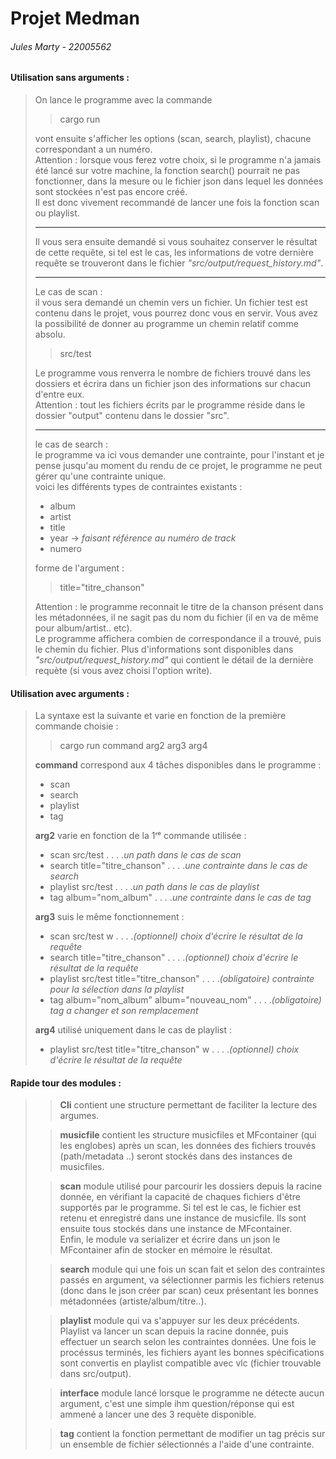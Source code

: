 # Projet Medman
###### Jules Marty - 22005562
#### Utilisation sans arguments : 
> On lance le programme avec la commande  
> 
> > cargo run  
> 
> vont ensuite s'afficher les options (scan, search, playlist), chacune correspondant
> a un numéro.  
> Attention : lorsque vous ferez votre choix, si le programme n'a jamais été lancé
> sur votre machine, la fonction search() pourrait ne pas fonctionner, dans la mesure
> ou le fichier json dans lequel les données sont stockées n'est pas encore créé.  
> Il est donc vivement recommandé de lancer une fois la fonction scan ou playlist.
> ___
> Il vous sera ensuite demandé si vous souhaitez conserver le résultat de cette requête,
> si tel est le cas, les informations de votre dernière requête se trouveront dans le fichier 
> *"src/output/request_history.md"*.
> ___
> Le cas de scan :  
> il vous sera demandé un chemin vers un fichier. Un fichier test est contenu dans le
> projet, vous pourrez donc vous en servir. Vous avez la possibilité de donner au
> programme un chemin relatif comme absolu. 
> 
> > src/test
> 
> Le programme vous renverra le nombre de fichiers trouvé dans les dossiers et écrira
> dans un fichier json des informations sur chacun d'entre eux.  
> Attention : tout les fichiers écrits par le programme réside dans le dossier "output"
> contenu dans le dossier "src".
> ___
> le cas de search :  
> le programme va ici vous demander une contrainte, pour l'instant et je pense jusqu'au moment
> du rendu de ce projet, le programme ne peut gérer qu'une contrainte unique.  
> voici les différents types de contraintes existants :  
> * album
> * artist
> * title
> * year -> *faisant référence au numéro de track*
> * numero  
>  
> forme de l'argument :
> 
> > title="titre_chanson"
> 
> Attention : le programme reconnait le titre de la chanson présent dans les métadonnées, il
> ne sagit pas du nom du fichier (il en va de même pour album/artist.. etc).  
> Le programme affichera combien de correspondance il a trouvé, puis le chemin du fichier.
> Plus d'informations sont disponibles dans *"src/output/request_history.md"* qui contient le détail
> de la dernière requète (si vous avez choisi l'option write).

#### Utilisation avec arguments :
> La syntaxe est la suivante et varie en fonction de la première commande choisie :
>
> > cargo run command arg2 arg3 arg4
> 
> **command** correspond aux 4 tâches disponibles dans le programme :  
> * scan
> * search
> * playlist
> * tag
>  
> **arg2** varie en fonction de la 1ʳᵉ commande utilisée :
> * scan src/test . . . .*un path dans le cas de scan*
> * search title="titre_chanson" . . . .*une contrainte dans le cas de search*
> * playlist src/test . . . .*un path dans le cas de playlist*
> * tag album="nom_album" . . . .*une contrainte dans le cas de tag*
>  
> **arg3** suis le même fonctionnement :
> * scan src/test w . . . .*(optionnel) choix d'écrire le résultat de la requête*
> * search title="titre_chanson" . . . .*(optionnel) choix d'écrire le résultat de la requête*
> * playlist src/test title="titre_chanson" . . . .*(obligatoire) contrainte pour la sélection dans la playlist*
> * tag album="nom_album" album="nouveau_nom" . . . .*(obligatoire) tag a changer et son remplacement*
>   
> **arg4** utilisé uniquement dans le cas de playlist :
> * playlist src/test title="titre_chanson" w . . . .*(optionnel) choix d'écrire le résultat de la requête*

#### Rapide tour des modules :
> > **Cli** contient une structure permettant de faciliter la lecture des argumes.
> 
> > **musicfile** contient les structure musicfiles et MFcontainer (qui les englobes) après un scan, les données des
> fichiers trouvés (path/metadata ..) seront stockés dans des instances de musicfiles.
> 
> > **scan** module utilisé pour parcourir les dossiers depuis la racine donnée, en vérifiant la capacité de chaques
> fichiers d'être supportés par le programme. Si tel est le cas, le fichier est retenu et enregistré dans une instance
> de musicfile. Ils sont ensuite tous stockés dans une instance de MFcontainer.  
> Enfin, le module va serializer et écrire dans un json le MFcontainer afin de stocker en mémoire le résultat.
> 
> > **search** module qui une fois un scan fait et selon des contraintes passés en argument, va sélectionner parmis les
> fichiers retenus (donc dans le json créer par scan) ceux présentant les bonnes métadonnées (artiste/album/titre..).
> 
> > **playlist** module qui va s'appuyer sur les deux précédents. Playlist va lancer un scan depuis la racine donnée,
> puis effectuer un search selon les contraintes données. Une fois le procéssus terminés, les fichiers ayant les
> bonnes spécifications sont convertis en playlist compatible avec vlc (fichier trouvable dans src/output).
> 
> > **interface** module lancé lorsque le programme ne détecte aucun argument, c'est une simple ihm question/réponse
> qui est ammené a lancer une des 3 requète disponible.
> 
> > **tag** contient la fonction permettant de modifier un tag précis sur un ensemble de fichier
> sélectionnés a l'aide d'une contrainte.